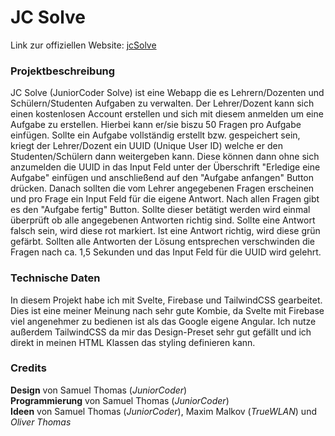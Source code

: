 # JC Solve

Link zur offiziellen Website: [jcSolve](http://solve.juniorcoder.de)

### Projektbeschreibung
JC Solve (JuniorCoder Solve) ist eine Webapp die es Lehrern/Dozenten und Schülern/Studenten Aufgaben zu verwalten. Der Lehrer/Dozent kann sich einen kostenlosen Account erstellen und sich mit diesem anmelden um eine Aufgabe zu erstellen. Hierbei kann er/sie biszu 50 Fragen pro Aufgabe einfügen. Sollte ein Aufgabe vollständig erstellt bzw. gespeichert sein, kriegt der Lehrer/Dozent ein UUID (Unique User ID) welche er den Studenten/Schülern dann weitergeben kann. Diese können dann ohne sich anzumelden die UUID in das Input Feld unter der Überschrift "Erledige eine Aufgabe" einfügen und anschließend auf den "Aufgabe anfangen" Button drücken. Danach sollten die vom Lehrer angegebenen Fragen erscheinen und pro Frage ein Input Feld für die eigene Antwort. Nach allen Fragen gibt es den "Aufgabe fertig" Button. Sollte dieser betätigt werden wird einmal überprüft ob alle angegebenen Antworten richtig sind. Sollte eine Antwort falsch sein, wird diese rot markiert. Ist eine Antwort richtig, wird diese grün gefärbt. Sollten alle Antworten der Lösung entsprechen verschwinden die Fragen nach ca. 1,5 Sekunden und das Input Feld für die UUID wird gelehrt.

### Technische Daten
In diesem Projekt habe ich mit Svelte, Firebase und TailwindCSS gearbeitet. Dies ist eine meiner Meinung nach sehr gute Kombie, da Svelte mit Firebase viel angenehmer zu bedienen ist als das Google eigene Angular. Ich nutze außerdem TailwindCSS da mir das Design-Preset sehr gut gefällt und ich direkt in meinen HTML Klassen das styling definieren kann.


### Credits

__Design__ von Samuel Thomas (*JuniorCoder*)  
__Programmierung__ von Samuel Thomas (*JuniorCoder*)  
__Ideen__ von Samuel Thomas (*JuniorCoder*), Maxim Malkov (*TrueWLAN*) und *Oliver Thomas*